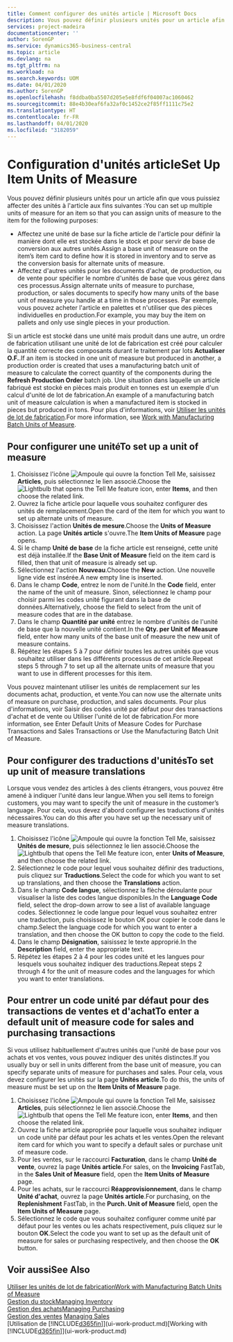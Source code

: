```yaml
---
title: Comment configurer des unités article | Microsoft Docs
description: Vous pouvez définir plusieurs unités pour un article afin de pouvoir affecter des unités à l'article.
services: project-madeira
documentationcenter: ''
author: SorenGP
ms.service: dynamics365-business-central
ms.topic: article
ms.devlang: na
ms.tgt_pltfrm: na
ms.workload: na
ms.search.keywords: UOM
ms.date: 04/01/2020
ms.author: SorenGP
ms.openlocfilehash: f8ddba0ba5507d205e5e8fdf6f04007ac1060462
ms.sourcegitcommit: 88e4b30eaf6fa32af0c1452ce2f85ff1111c75e2
ms.translationtype: HT
ms.contentlocale: fr-FR
ms.lasthandoff: 04/01/2020
ms.locfileid: "3182059"
---
```

# <a name="set-up-item-units-of-measure"></a><span data-ttu-id="c5abf-103">Configuration d'unités article</span><span class="sxs-lookup"><span data-stu-id="c5abf-103">Set Up Item Units of Measure</span></span>
<span data-ttu-id="c5abf-104">Vous pouvez définir plusieurs unités pour un article afin que vous puissiez affecter des unités à l'article aux fins suivantes :</span><span class="sxs-lookup"><span data-stu-id="c5abf-104">You can set up multiple units of measure for an item so that you can assign units of measure to the item for the following purposes:</span></span>

- <span data-ttu-id="c5abf-105">Affectez une unité de base sur la fiche article de l'article pour définir la manière dont elle est stockée dans le stock et pour servir de base de conversion aux autres unités.</span><span class="sxs-lookup"><span data-stu-id="c5abf-105">Assign a base unit of measure on the item’s item card to define how it is stored in inventory and to serve as the conversion basis for alternate units of measure.</span></span>
- <span data-ttu-id="c5abf-106">Affectez d'autres unités pour les documents d'achat, de production, ou de vente pour spécifier le nombre d'unités de base que vous gérez dans ces processus.</span><span class="sxs-lookup"><span data-stu-id="c5abf-106">Assign alternate units of measure to purchase, production, or sales documents to specify how many units of the base unit of measure you handle at a time in those processes.</span></span> <span data-ttu-id="c5abf-107">Par exemple, vous pouvez acheter l'article en palettes et n'utiliser que des pièces individuelles en production.</span><span class="sxs-lookup"><span data-stu-id="c5abf-107">For example, you may buy the item on pallets and only use single pieces in your production.</span></span>

<span data-ttu-id="c5abf-108">Si un article est stocké dans une unité mais produit dans une autre, un ordre de fabrication utilisant une unité de lot de fabrication est créé pour calculer la quantité correcte des composants durant le traitement par lots **Actualiser O.F.**.</span><span class="sxs-lookup"><span data-stu-id="c5abf-108">If an item is stocked in one unit of measure but produced in another, a production order is created that uses a manufacturing batch unit of measure to calculate the correct quantity of the components during the **Refresh Production Order** batch job.</span></span> <span data-ttu-id="c5abf-109">Une situation dans laquelle un article fabriqué est stocké en pièces mais produit en tonnes est un exemple d'un calcul d'unité de lot de fabrication.</span><span class="sxs-lookup"><span data-stu-id="c5abf-109">An example of a manufacturing batch unit of measure calculation is when a manufactured item is stocked in pieces but produced in tons.</span></span> <span data-ttu-id="c5abf-110">Pour plus d'informations, voir [Utiliser les unités de lot de fabrication](production-how-to-use-the-manufacturing-batch-unit-of-measure.md).</span><span class="sxs-lookup"><span data-stu-id="c5abf-110">For more information, see [Work with Manufacturing Batch Units of Measure](production-how-to-use-the-manufacturing-batch-unit-of-measure.md).</span></span>

## <a name="to-set-up-a-unit-of-measure"></a><span data-ttu-id="c5abf-111">Pour configurer une unité</span><span class="sxs-lookup"><span data-stu-id="c5abf-111">To set up a unit of measure</span></span>
1. <span data-ttu-id="c5abf-112">Choisissez l'icône ![Ampoule qui ouvre la fonction Tell Me](media/ui-search/search_small.png "Dites-moi ce que vous voulez faire"), saisissez **Articles**, puis sélectionnez le lien associé.</span><span class="sxs-lookup"><span data-stu-id="c5abf-112">Choose the ![Lightbulb that opens the Tell Me feature](media/ui-search/search_small.png "Tell me what you want to do") icon, enter **Items**, and then choose the related link.</span></span>
2. <span data-ttu-id="c5abf-113">Ouvrez la fiche article pour laquelle vous souhaitez configurer des unités de remplacement.</span><span class="sxs-lookup"><span data-stu-id="c5abf-113">Open the card of the item for which you want to set up alternate units of measure.</span></span>
3. <span data-ttu-id="c5abf-114">Choisissez l'action **Unités de mesure**.</span><span class="sxs-lookup"><span data-stu-id="c5abf-114">Choose the **Units of Measure** action.</span></span> <span data-ttu-id="c5abf-115">La page **Unités article** s'ouvre.</span><span class="sxs-lookup"><span data-stu-id="c5abf-115">The **Item Units of Measure** page opens.</span></span>
4. <span data-ttu-id="c5abf-116">Si le champ **Unité de base** de la fiche article est renseigné, cette unité est déjà installée.</span><span class="sxs-lookup"><span data-stu-id="c5abf-116">If the **Base Unit of Measure** field on the item card is filled, then that unit of measure is already set up.</span></span>
5. <span data-ttu-id="c5abf-117">Sélectionnez l'action **Nouveau**.</span><span class="sxs-lookup"><span data-stu-id="c5abf-117">Choose the **New** action.</span></span> <span data-ttu-id="c5abf-118">Une nouvelle ligne vide est insérée.</span><span class="sxs-lookup"><span data-stu-id="c5abf-118">A new empty line is inserted.</span></span>
6. <span data-ttu-id="c5abf-119">Dans le champ **Code**, entrez le nom de l'unité.</span><span class="sxs-lookup"><span data-stu-id="c5abf-119">In the **Code** field, enter the name of the unit of measure.</span></span> <span data-ttu-id="c5abf-120">Sinon, sélectionnez le champ pour choisir parmi les codes unité figurant dans la base de données.</span><span class="sxs-lookup"><span data-stu-id="c5abf-120">Alternatively, choose the field to select from the unit of measure codes that are in the database.</span></span>
7. <span data-ttu-id="c5abf-121">Dans le champ **Quantité par unité** entrez le nombre d'unités de l'unité de base que la nouvelle unité contient.</span><span class="sxs-lookup"><span data-stu-id="c5abf-121">In the **Qty. per Unit of Measure** field, enter how many units of the base unit of measure the new unit of measure contains.</span></span>
8. <span data-ttu-id="c5abf-122">Répétez les étapes 5 à 7 pour définir toutes les autres unités que vous souhaitez utiliser dans les différents processus de cet article.</span><span class="sxs-lookup"><span data-stu-id="c5abf-122">Repeat steps 5 through 7 to set up all the alternate units of measure that you want to use in different processes for this item.</span></span>

<span data-ttu-id="c5abf-123">Vous pouvez maintenant utiliser les unités de remplacement sur les documents achat, production, et vente.</span><span class="sxs-lookup"><span data-stu-id="c5abf-123">You can now use the alternate units of measure on purchase, production, and sales documents.</span></span> <span data-ttu-id="c5abf-124">Pour plus d'informations, voir Saisir des codes unité par défaut pour des transactions d'achat et de vente ou Utiliser l'unité de lot de fabrication.</span><span class="sxs-lookup"><span data-stu-id="c5abf-124">For more information, see Enter Default Units of Measure Codes for Purchase Transactions and Sales Transactions or Use the Manufacturing Batch Unit of Measure.</span></span>

## <a name="to-set-up-unit-of-measure-translations"></a><span data-ttu-id="c5abf-125">Pour configurer des traductions d'unités</span><span class="sxs-lookup"><span data-stu-id="c5abf-125">To set up unit of measure translations</span></span>
<span data-ttu-id="c5abf-126">Lorsque vous vendez des articles à des clients étrangers, vous pouvez être amené à indiquer l'unité dans leur langue.</span><span class="sxs-lookup"><span data-stu-id="c5abf-126">When you sell items to foreign customers, you may want to specify the unit of measure in the customer’s language.</span></span> <span data-ttu-id="c5abf-127">Pour cela, vous devez d'abord configurer les traductions d'unités nécessaires.</span><span class="sxs-lookup"><span data-stu-id="c5abf-127">You can do this after you have set up the necessary unit of measure translations.</span></span>

1. <span data-ttu-id="c5abf-128">Choisissez l'icône ![Ampoule qui ouvre la fonction Tell Me](media/ui-search/search_small.png "Dites-moi ce que vous voulez faire"), saisissez **Unités de mesure**, puis sélectionnez le lien associé.</span><span class="sxs-lookup"><span data-stu-id="c5abf-128">Choose the ![Lightbulb that opens the Tell Me feature](media/ui-search/search_small.png "Tell me what you want to do") icon, enter **Units of Measure**, and then choose the related link.</span></span>
2. <span data-ttu-id="c5abf-129">Sélectionnez le code pour lequel vous souhaitez définir des traductions, puis cliquez sur **Traductions**.</span><span class="sxs-lookup"><span data-stu-id="c5abf-129">Select the code for which you want to set up translations, and then choose the **Translations** action.</span></span>
3. <span data-ttu-id="c5abf-130">Dans le champ **Code langue**, sélectionnez la flèche déroulante pour visualiser la liste des codes langue disponibles.</span><span class="sxs-lookup"><span data-stu-id="c5abf-130">In the **Language Code** field, select the drop-down arrow to see a list of available language codes.</span></span> <span data-ttu-id="c5abf-131">Sélectionnez le code langue pour lequel vous souhaitez entrer une traduction, puis choisissez le bouton OK pour copier le code dans le champ.</span><span class="sxs-lookup"><span data-stu-id="c5abf-131">Select the language code for which you want to enter a translation, and then choose the OK button to copy the code to the field.</span></span>
4. <span data-ttu-id="c5abf-132">Dans le champ **Désignation**, saisissez le texte approprié.</span><span class="sxs-lookup"><span data-stu-id="c5abf-132">In the **Description** field, enter the appropriate text.</span></span>
5. <span data-ttu-id="c5abf-133">Répétez les étapes 2 à 4 pour les codes unité et les langues pour lesquels vous souhaitez indiquer des traductions.</span><span class="sxs-lookup"><span data-stu-id="c5abf-133">Repeat steps 2 through 4 for the unit of measure codes and the languages for which you want to enter translations.</span></span>

## <a name="to-enter-a-default-unit-of-measure-code-for-sales-and-purchasing-transactions"></a><span data-ttu-id="c5abf-134">Pour entrer un code unité par défaut pour des transactions de ventes et d'achat</span><span class="sxs-lookup"><span data-stu-id="c5abf-134">To enter a default unit of measure code for sales and purchasing transactions</span></span>
<span data-ttu-id="c5abf-135">Si vous utilisez habituellement d'autres unités que l'unité de base pour vos achats et vos ventes, vous pouvez indiquer des unités distinctes.</span><span class="sxs-lookup"><span data-stu-id="c5abf-135">If you usually buy or sell in units different from the base unit of measure, you can specify separate units of measure for purchases and sales.</span></span> <span data-ttu-id="c5abf-136">Pour cela, vous devez configurer les unités sur la page **Unités article**.</span><span class="sxs-lookup"><span data-stu-id="c5abf-136">To do this, the units of measure must be set up on the **Item Units of Measure** page.</span></span>

1. <span data-ttu-id="c5abf-137">Choisissez l'icône ![Ampoule qui ouvre la fonction Tell Me](media/ui-search/search_small.png "Dites-moi ce que vous voulez faire"), saisissez **Articles**, puis sélectionnez le lien associé.</span><span class="sxs-lookup"><span data-stu-id="c5abf-137">Choose the ![Lightbulb that opens the Tell Me feature](media/ui-search/search_small.png "Tell me what you want to do") icon, enter **Items**, and then choose the related link.</span></span>
2. <span data-ttu-id="c5abf-138">Ouvrez la fiche article appropriée pour laquelle vous souhaitez indiquer un code unité par défaut pour les achats et les ventes.</span><span class="sxs-lookup"><span data-stu-id="c5abf-138">Open the relevant item card for which you want to specify a default sales or purchase unit of measure code.</span></span>
3. <span data-ttu-id="c5abf-139">Pour les ventes, sur le raccourci **Facturation**, dans le champ **Unité de vente**, ouvrez la page **Unités article**.</span><span class="sxs-lookup"><span data-stu-id="c5abf-139">For sales, on the **Invoicing** FastTab, in the **Sales Unit of Measure** field, open the **Item Units of Measure** page.</span></span>
4. <span data-ttu-id="c5abf-140">Pour les achats, sur le raccourci **Réapprovisionnement**, dans le champ **Unité d'achat**, ouvrez la page **Unités article**.</span><span class="sxs-lookup"><span data-stu-id="c5abf-140">For purchasing, on the **Replenishment** FastTab, in the **Purch. Unit of Measure** field, open the **Item Units of Measure** page.</span></span>
5. <span data-ttu-id="c5abf-141">Sélectionnez le code que vous souhaitez configurer comme unité par défaut pour les ventes ou les achats respectivement, puis cliquez sur le bouton **OK**.</span><span class="sxs-lookup"><span data-stu-id="c5abf-141">Select the code you want to set up as the default unit of measure for sales or purchasing respectively, and then choose the **OK** button.</span></span>

## <a name="see-also"></a><span data-ttu-id="c5abf-142">Voir aussi</span><span class="sxs-lookup"><span data-stu-id="c5abf-142">See Also</span></span>
[<span data-ttu-id="c5abf-143">Utiliser les unités de lot de fabrication</span><span class="sxs-lookup"><span data-stu-id="c5abf-143">Work with Manufacturing Batch Units of Measure</span></span>](production-how-to-use-the-manufacturing-batch-unit-of-measure.md)  
[<span data-ttu-id="c5abf-144">Gestion du stock</span><span class="sxs-lookup"><span data-stu-id="c5abf-144">Managing Inventory</span></span>](inventory-manage-inventory.md)  
[<span data-ttu-id="c5abf-145">Gestion des achats</span><span class="sxs-lookup"><span data-stu-id="c5abf-145">Managing Purchasing</span></span>](purchasing-manage-purchasing.md)  
<span data-ttu-id="c5abf-146">[Gestion des ventes](sales-manage-sales.md)  </span><span class="sxs-lookup"><span data-stu-id="c5abf-146">[Managing Sales](sales-manage-sales.md)  </span></span>  
<span data-ttu-id="c5abf-147">[Utilisation de [!INCLUDE[d365fin](includes/d365fin_md.md)]](ui-work-product.md)</span><span class="sxs-lookup"><span data-stu-id="c5abf-147">[Working with [!INCLUDE[d365fin](includes/d365fin_md.md)]](ui-work-product.md)</span></span>
